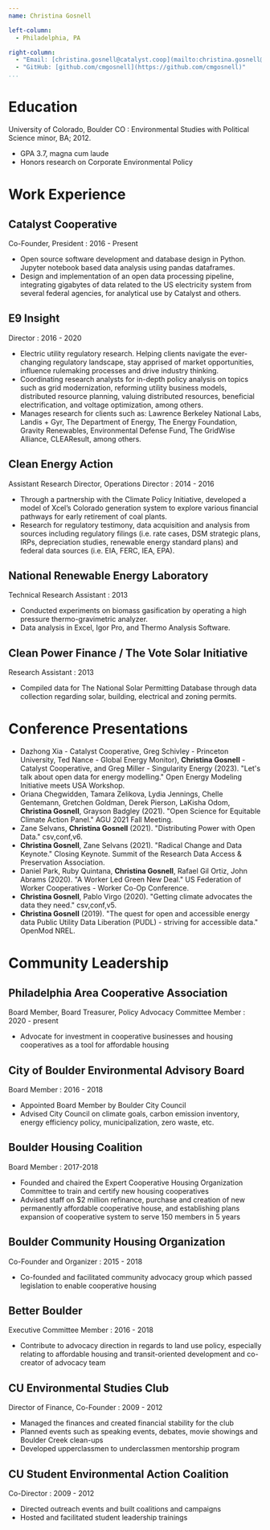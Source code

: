 ```yaml
---
name: Christina Gosnell

left-column:
  - Philadelphia, PA

right-column:
  - "Email: [christina.gosnell@catalyst.coop](mailto:christina.gosnell@catalyst.coop)"
  - "GitHub: [github.com/cmgosnell](https://github.com/cmgosnell)"
...
```


# Education

University of Colorado, Boulder CO
: Environmental Studies with Political Science minor, BA; 2012.

- GPA 3.7, magna cum laude
- Honors research on Corporate Environmental Policy

# Work Experience

## Catalyst Cooperative

Co-Founder, President
: 2016 - Present

- Open source software development and database design in Python. Jupyter notebook based data analysis using pandas dataframes.
- Design and implementation of an open data processing pipeline, integrating gigabytes of data related to the US electricity system from several federal agencies, for analytical use by Catalyst and others.

## E9 Insight

Director
: 2016 - 2020

- Electric utility regulatory research. Helping clients navigate the ever-changing regulatory landscape, stay apprised of market opportunities, influence rulemaking processes and drive industry
thinking.
- Coordinating research analysts for in-depth policy analysis on topics such as grid modernization, reforming utility business models, distributed resource planning, valuing distributed resources,
beneficial electrification, and voltage optimization, among others.
- Manages research for clients such as: Lawrence Berkeley National Labs, Landis + Gyr, The Department of Energy, The Energy Foundation, Gravity Renewables, Environmental Defense Fund, The
GridWise Alliance, CLEAResult, among others.

## Clean Energy Action

Assistant Research Director, Operations Director
: 2014 - 2016

- Through a partnership with the Climate Policy Initiative, developed a model of Xcel’s Colorado generation system to explore various financial pathways for early retirement of coal plants.
- Research for regulatory testimony, data acquisition and analysis from sources including regulatory filings (i.e. rate cases, DSM strategic plans, IRPs, depreciation studies, renewable energy standard plans) and federal data sources (i.e. EIA, FERC, IEA, EPA).

## National Renewable Energy Laboratory

Technical Research Assistant
: 2013

- Conducted experiments on biomass gasification by operating a high pressure thermo-gravimetric analyzer.
- Data analysis in Excel, Igor Pro, and Thermo Analysis Software.

## Clean Power Finance / The Vote Solar Initiative

Research Assistant
: 2013

- Compiled data for The National Solar Permitting Database through data collection regarding solar, building, electrical and zoning permits.

# Conference Presentations

- Dazhong Xia - Catalyst Cooperative,  Greg Schivley - Princeton University, Ted Nance - Global Energy Monitor), **Christina Gosnell** - Catalyst Cooperative, and Greg Miller - Singularity Energy (2023). "Let's talk about open data for energy modelling." Open Energy Modeling Initiative meets USA Workshop.
- Oriana Chegwidden, Tamara Zelikova, Lydia Jennings, Chelle Gentemann, Gretchen Goldman, Derek Pierson, LaKisha Odom, **Christina Gosnell**, Grayson Badgley (2021). "Open Science for Equitable Climate Action Panel." AGU 2021 Fall Meeting.
- Zane Selvans, **Christina Gosnell** (2021). "Distributing Power with Open Data." csv,conf,v6.
- **Christina Gosnell**, Zane Selvans (2021). "Radical Change and Data Keynote." Closing Keynote. Summit of the Research Data Access & Preservation Association.
- Daniel Park, Ruby Quintana, **Christina Gosnell**, Rafael Gil Ortiz, John
Abrams (2020). "A Worker Led Green New Deal." US Federation of Worker Cooperatives - Worker Co-Op Conference.
- **Christina Gosnell**, Pablo Virgo (2020). "Getting climate advocates the data they need." csv,conf,v5.
- **Christina Gosnell** (2019). "The quest for open and accessible energy data Public Utility Data Liberation (PUDL) - striving for accessible data." OpenMod NREL.

# Community Leadership

## Philadelphia Area Cooperative Association

Board Member, Board Treasurer, Policy Advocacy Committee Member
: 2020 - present

- Advocate for investment in cooperative businesses and housing cooperatives as a tool for affordable housing

## City of Boulder Environmental Advisory Board

Board Member
: 2016 - 2018

- Appointed Board Member by Boulder City Council
- Advised City Council on climate goals, carbon emission inventory, energy efficiency policy, municipalization, zero waste, etc.

## Boulder Housing Coalition

Board Member
: 2017-2018

- Founded and chaired the Expert Cooperative Housing Organization Committee to train and certify new housing cooperatives
- Advised staff on $2 million refinance, purchase and creation of new permanently affordable cooperative house, and establishing plans expansion of cooperative system to serve 150 members in 5 years

## Boulder Community Housing Organization

Co-Founder and Organizer
: 2015 - 2018

- Co-founded and facilitated community advocacy group which passed legislation to enable cooperative housing

## Better Boulder

Executive Committee Member
: 2016 - 2018

- Contribute to advocacy direction in regards to land use policy, especially relating to affordable housing and transit-oriented development and co-creator of advocacy team

## CU Environmental Studies Club

Director of Finance, Co-Founder
: 2009 - 2012

- Managed the finances and created financial stability for the club
- Planned events such as speaking events, debates, movie showings and Boulder Creek clean-ups
- Developed upperclassmen to underclassmen mentorship program

## CU Student Environmental Action Coalition

Co-Director
: 2009 - 2012

- Directed outreach events and built coalitions and campaigns
- Hosted and facilitated student leadership trainings

